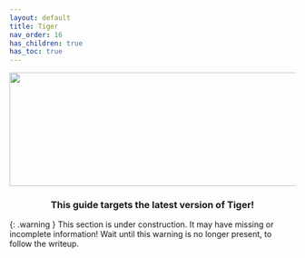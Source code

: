 ```yaml
---
layout: default
title: Tiger
nav_order: 16
has_children: true
has_toc: true
---
```


<p align="center">
  <img width="650" height="200" src="../../../assets/HeaderTiger.png">
</p>

<h3 align="center">This guide targets the latest version of Tiger!</h3>

{: .warning }
This section is under construction. It may have missing or incomplete information! Wait until this warning is no longer present, to follow the writeup.
